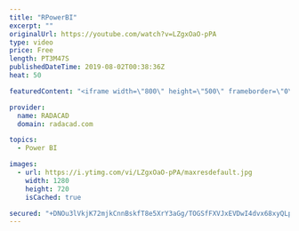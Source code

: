 ```yaml
---
title: "RPowerBI"
excerpt: ""
originalUrl: https://youtube.com/watch?v=LZgxOaO-pPA
type: video
price: Free
length: PT3M47S
publishedDateTime: 2019-08-02T00:38:36Z
heat: 50

featuredContent: "<iframe width=\"800\" height=\"500\" frameborder=\"0\" src=\"https://www.youtube.com/embed/LZgxOaO-pPA\" allow=\"accelerometer; autoplay; encrypted-media; gyroscope; picture-in-picture\" allowfullscreen></iframe>"

provider:
  name: RADACAD
  domain: radacad.com

topics:
  - Power BI

images:
  - url: https://i.ytimg.com/vi/LZgxOaO-pPA/maxresdefault.jpg
    width: 1280
    height: 720
    isCached: true

secured: "+DNOu3lVkjK72mjkCnnBskfT8e5XrY3aGg/TOGSfFXVJxEVDwI4dvx68xyQLpAuk/qeVTdvCoEkfWwhVa+j6jmekL5pPwxfgmIGIBWYpZK6TbF0TEbSI2ent5g5AEC8uFqM/6WMuxPWPLpcD02YTQJ31XCricW7tRj4sF/RGSmxhMvko4iPO0G+BseM/Gj8vDQywo9eZrzaw38bL5TPQzS0RdrrqCp68q/j53YqM61KUd48949/hwFaKKgYvgWfj1m0S/pV3oCtr53pFEiU3UUK2pIWWiTCk7FWHLYxQCBoecT0iSTF2Z5P1IYQ2f1N+92ROXVKlZQzOA/aceeCiZgmhMGgfbaEXEwIKZIEPZ+jAafR1JTGUFgVBHAaCjRcXFfD8zY+uCeuW52BDAEKl10TwqM/+KXccBvI++iggvM8=;T7SdcEZV85fNddnIpSnhXg=="
---
```


